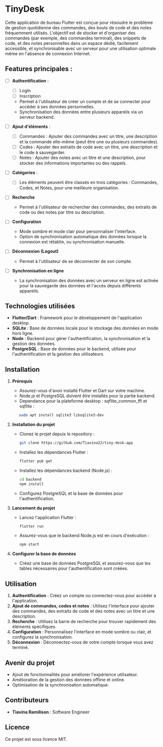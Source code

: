 # TinyDesk

Cette application de bureau Flutter est conçue pour résoudre le problème de gestion quotidienne des commandes, des bouts de code et des notes fréquemment utilisés. L'objectif est de stocker et d'organiser des commandes (par exemple, des commandes terminal), des snippets de code, et des notes personnelles dans un espace dédié, facilement accessible, et synchronisable avec un serveur pour une utilisation optimale même en l'absence de connexion Internet.

## Features principales :
- [ ] **Authentification** :
    * [ ] Login
    * [ ] Inscription
    - Permet à l'utilisateur de créer un compte et de se connecter pour accéder à ses données personnelles.
    - Synchronisation des données entre plusieurs appareils via un serveur backend.

- [ ] **Ajout d'éléments** :
    * [ ] Commandes : Ajouter des commandes avec un titre, une description et la commande elle-même (peut être une ou plusieurs commandes).
    * [ ] Codes : Ajouter des extraits de code avec un titre, une description et le code à sauvegarder.
    * [ ] Notes : Ajouter des notes avec un titre et une description, pour stocker des informations importantes ou des rappels.

- [ ] **Catégories** :
    * [ ] Les éléments peuvent être classés en trois catégories : Commandes, Codes, et Notes, pour une meilleure organisation.

- [ ] **Recherche**
  - Permet à l'utilisateur de rechercher des commandes, des extraits de code ou des notes par titre ou description.

- [ ] **Configuration**
  - Mode sombre et mode clair pour personnaliser l'interface.
  - Option de synchronisation automatique des données lorsque la connexion est rétablie, ou synchronisation manuelle.

- [ ] **Déconnexion (Logout)**
  - Permet à l'utilisateur de se déconnecter de son compte.

- [ ] **Synchronisation en ligne**
  - La synchronisation des données avec un serveur en ligne est activée pour la sauvegarde des données et l'accès depuis différents appareils.

## Technologies utilisées

- **Flutter/Dart** : Framework pour le développement de l'application desktop.
- **SQLite** : Base de données locale pour le stockage des données en mode hors ligne.
- **Node** : Backend pour gérer l'authentification, la synchronisation et la gestion des données.
- **PostgreSQL** : Base de données pour le backend, utilisée pour l'authentification et la gestion des utilisateurs.

## Installation

1. **Prérequis**
   - Assurez-vous d'avoir installé Flutter et Dart sur votre machine.
   - Node.js et PostgreSQL doivent être installés pour la partie backend.
   - Dependance pour la plateforme desktop : sqflite_common_ffi et sqflite :
   ```bash
      sudo apt install sqlite3 libsqlite3-dev
   ```

2. **Installation du projet**
   - Clonez le projet depuis le repository :

     ```bash
     git clone https://github.com/Tiavina22/tiny-desk-app
     ```

   - Installez les dépendances Flutter :

     ```bash
     flutter pub get
     ```

   - Installez les dépendances backend (Node.js) :

     ```bash
     cd backend
     npm install
     ```

   - Configurez PostgreSQL et la base de données pour l'authentification.

3. **Lancement du projet**
   - Lancez l'application Flutter :

     ```bash
     flutter run
     ```

   - Assurez-vous que le backend Node.js est en cours d'exécution :

     ```bash
     npm start
     ```

4. **Configurer la base de données**
   - Créez une base de données PostgreSQL et assurez-vous que les tables nécessaires pour l'authentification sont créées.

## Utilisation

1. **Authentification** : Créez un compte ou connectez-vous pour accéder à l'application.
2. **Ajout de commandes, codes et notes** : Utilisez l'interface pour ajouter des commandes, des extraits de code et des notes avec un titre et une description.
3. **Recherche** : Utilisez la barre de recherche pour trouver rapidement des éléments spécifiques.
4. **Configuration** : Personnalisez l'interface en mode sombre ou clair, et configurez la synchronisation.
5. **Déconnexion** : Déconnectez-vous de votre compte lorsque vous avez terminé.

## Avenir du projet

- Ajout de fonctionnalités pour améliorer l'expérience utilisateur.
- Amélioration de la gestion des données offline et online.
- Optimisation de la synchronisation automatique.

## Contributeurs

- **Tiavina Ramilison** : Software Engineer

## Licence

Ce projet est sous licence MIT.